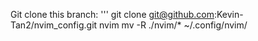 Git clone this branch:
'''
git clone git@github.com:Kevin-Tan2/nvim_config.git nvim
mv -R ./nvim/* ~/.config/nvim/

